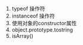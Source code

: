 1.  typeof 操作符
2.  instanceof 操作符
3.  使用对象的constructor属性
4.  object.prototype.tostring
5.  isArray()
